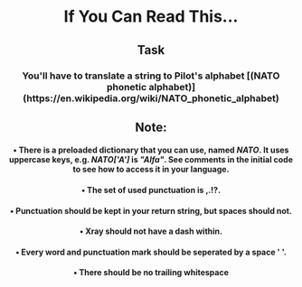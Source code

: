 <div align = 'center'>

# If You Can Read This...

</div>

<div align = 'center'>

<h2>Task</h2>
<h3>You'll have to translate a string to Pilot's alphabet [(NATO phonetic alphabet)](https://en.wikipedia.org/wiki/NATO_phonetic_alphabet)</h3>

<h2>Note:</h2>
<h4>•&nbsp;There is a preloaded dictionary that you can use, named <em>NATO</em>. It uses uppercase keys, e.g. <em>NATO['A']</em> is <em>"Alfa"</em>. See comments in the initial code to see how to access it in your language.</h4>
<h4>•&nbsp;The set of used punctuation is ,.!?.</h4>
<h4>•&nbsp;Punctuation should be kept in your return string, but spaces should not.</h4>
<h4>•&nbsp;<strong>Xray</strong> should not have a dash within.</h4>
<h4>•&nbsp;Every word and punctuation mark should be seperated by a space ' '.</h4>
<h4>•&nbsp;There should be no trailing whitespace</h4>

</div>
